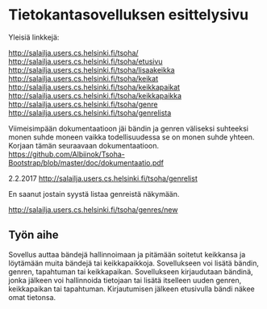 # Tietokantasovelluksen esittelysivu

Yleisiä linkkejä:

http://salailja.users.cs.helsinki.fi/tsoha/
http://salailja.users.cs.helsinki.fi/tsoha/etusivu
http://salailja.users.cs.helsinki.fi/tsoha/lisaakeikka
http://salailja.users.cs.helsinki.fi/tsoha/keikat
http://salailja.users.cs.helsinki.fi/tsoha/keikkapaikat
http://salailja.users.cs.helsinki.fi/tsoha/keikkapaikka
http://salailja.users.cs.helsinki.fi/tsoha/genre
http://salailja.users.cs.helsinki.fi/tsoha/genrelista

Viimeisimpään dokumentaatioon jäi bändin ja genren väliseksi suhteeksi monen suhde moneen vaikka todellisuudessa se on monen suhde yhteen. Korjaan tämän seuraavaan dokumentaatioon.
https://github.com/Albiinok/Tsoha-Bootstrap/blob/master/doc/dokumentaatio.pdf

2.2.2017
http://salailja.users.cs.helsinki.fi/tsoha/genrelist

En saanut jostain syystä listaa genreistä näkymään.

http://salailja.users.cs.helsinki.fi/tsoha/genres/new

## Työn aihe

Sovellus auttaa bändejä hallinnoimaan ja pitämään soitetut keikkansa ja löytämään muita bändejä tai keikkapaikkoja. Sovellukseen voi lisätä bändin, genren, tapahtuman tai keikkapaikan. Sovellukseen kirjaudutaan bändinä, jonka jälkeen voi hallinnoida tietojaan tai lisätä itselleen uuden genren, keikkapaikan tai tapahtuman. Kirjautumisen jälkeen etusivulla bändi näkee omat tietonsa.
